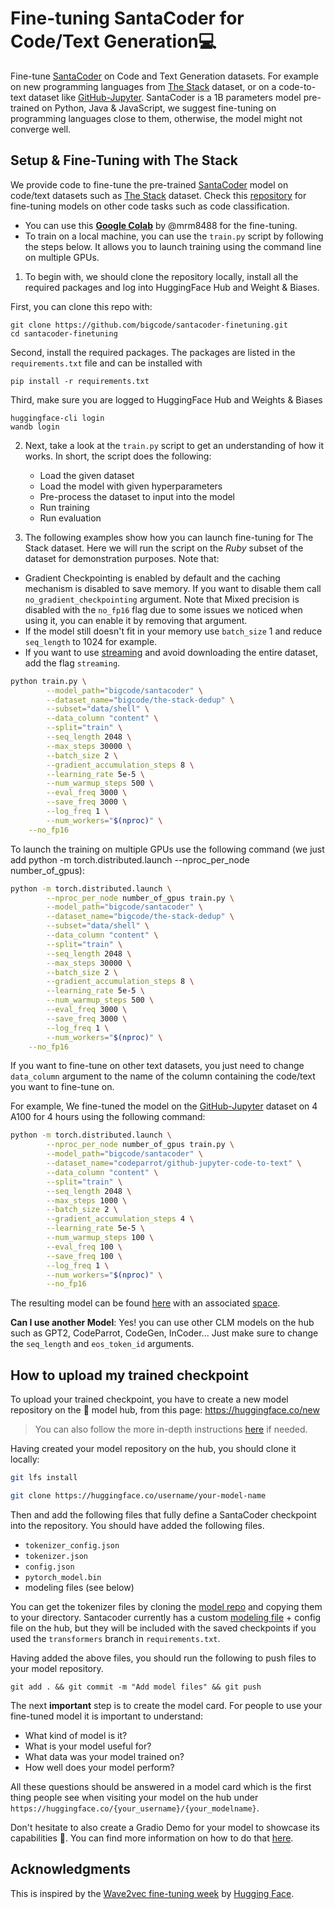 # Fine-tuning SantaCoder for Code/Text Generation💻
Fine-tune [SantaCoder](https://huggingface.co/bigcode/santacoder) on Code and Text Generation datasets. For example on new programming languages from [The Stack](https://huggingface.co/bigcode/the-stack) dataset, or on a code-to-text dataset like [GitHub-Jupyter](https://huggingface.co/datasets/codeparrot/github-jupyter-code-to-text). SantaCoder is a 1B parameters model pre-trained on Python, Java & JavaScript, we suggest fine-tuning on programming languages close to them, otherwise, the model might not converge well.


## Setup & Fine-Tuning with The Stack

We provide code to fine-tune the pre-trained [SantaCoder](https://huggingface.co/bigcode/santacoder) model on code/text datasets such as [The Stack](https://huggingface.co/bigcode/the-stack) dataset. Check this [repository](https://github.com/bigcode-project/bigcode-evaluation-harness/tree/main/finetuning) for fine-tuning models on other code tasks such as code classification. 


- You can use this [**Google Colab**](https://colab.research.google.com/drive/1UMjeXHwOldpLnWjdm1499o2IYy0RgeTw?usp=sharing) by @mrm8488 for the fine-tuning.
- To train on a local machine, you can use the `train.py` script by following the steps below. It allows you to launch training using the command line on multiple GPUs. 

1. To begin with, we should clone the repository locally, install all the required packages and log into HuggingFace Hub and Weight & Biases.

First, you can clone this repo with:

```
git clone https://github.com/bigcode/santacoder-finetuning.git
cd santacoder-finetuning
```

Second, install the required packages. The packages are listed in the `requirements.txt` file and can be installed with

```
pip install -r requirements.txt
```

Third, make sure you are logged to HuggingFace Hub and Weights & Biases

```
huggingface-cli login
wandb login
```

2. Next, take a look at the `train.py` script to get an understanding of how it works. In short, the script does the following:

	- Load the given dataset 
	- Load the model with given hyperparameters
	- Pre-process the dataset to input into the model
	- Run training
	- Run evaluation

3. The following examples show how you can launch fine-tuning for The Stack dataset. 
Here we will run the script on the *Ruby* subset of the dataset for demonstration purposes. Note that:
- Gradient Checkpointing is enabled by default and the caching mechanism is disabled to save memory. If you want to disable them call `no_gradient_checkpointing` argument. Note that Mixed precision is disabled with the `no_fp16` flag due to some issues we noticed when using it, you can enable it by removing that argument.
- If the model still doesn't fit in your memory use `batch_size` 1 and reduce `seq_length` to 1024 for example.
- If you want to use [streaming](https://huggingface.co/docs/datasets/stream) and avoid downloading the entire dataset, add the flag `streaming`.


```bash
python train.py \
        --model_path="bigcode/santacoder" \
        --dataset_name="bigcode/the-stack-dedup" \
        --subset="data/shell" \
        --data_column "content" \
        --split="train" \
        --seq_length 2048 \
        --max_steps 30000 \
        --batch_size 2 \
        --gradient_accumulation_steps 8 \
        --learning_rate 5e-5 \
        --num_warmup_steps 500 \
        --eval_freq 3000 \
        --save_freq 3000 \
        --log_freq 1 \
        --num_workers="$(nproc)" \
	--no_fp16
```

To launch the training on multiple GPUs use the following command (we just add python -m torch.distributed.launch \--nproc_per_node number_of_gpus):
```bash
python -m torch.distributed.launch \
        --nproc_per_node number_of_gpus train.py \
        --model_path="bigcode/santacoder" \
        --dataset_name="bigcode/the-stack-dedup" \
        --subset="data/shell" \
        --data_column "content" \
        --split="train" \
        --seq_length 2048 \
        --max_steps 30000 \
        --batch_size 2 \
        --gradient_accumulation_steps 8 \
        --learning_rate 5e-5 \
        --num_warmup_steps 500 \
        --eval_freq 3000 \
        --save_freq 3000 \
        --log_freq 1 \
        --num_workers="$(nproc)" \
	--no_fp16
```

If you want to fine-tune on other text datasets, you just need to change `data_column` argument to the name of the column containing the code/text you want to fine-tune on.
 
For example, We fine-tuned the model on the [GitHub-Jupyter](https://huggingface.co/datasets/codeparrot/github-jupyter-code-to-text) dataset on 4 A100 for 4 hours using the following command:

```bash
python -m torch.distributed.launch \
        --nproc_per_node number_of_gpus train.py \
        --model_path="bigcode/santacoder" \
        --dataset_name="codeparrot/github-jupyter-code-to-text" \
        --data_column "content" \
        --split="train" \
        --seq_length 2048 \
        --max_steps 1000 \
        --batch_size 2 \
        --gradient_accumulation_steps 4 \
        --learning_rate 5e-5 \
        --num_warmup_steps 100 \
        --eval_freq 100 \
        --save_freq 100 \
        --log_freq 1 \
        --num_workers="$(nproc)" \
        --no_fp16
```

The resulting model can be found [here](https://huggingface.co/loubnabnl/santacoder-code-to-text) with an associated [space](https://huggingface.co/spaces/loubnabnl/santa-explains-code).

**Can I use another Model**: Yes! you can use other CLM models on the hub such as GPT2, CodeParrot, CodeGen, InCoder... Just make sure to change the `seq_length` and `eos_token_id` arguments.

## How to upload my trained checkpoint

To upload your trained checkpoint, you have to create a new model repository on the 🤗 model hub, from this page: https://huggingface.co/new

> You can also follow the more in-depth instructions [here](https://huggingface.co/transformers/model_sharing.html) if needed.

Having created your model repository on the hub, you should clone it locally:

```bash
git lfs install

git clone https://huggingface.co/username/your-model-name
```

Then and add the following files that fully define a SantaCoder checkpoint into the repository. You should have added the following files.

- `tokenizer_config.json`
- `tokenizer.json`
- `config.json`
- `pytorch_model.bin`
- modeling files (see below)

You can get the tokenizer files by cloning the [model repo](https://huggingface.co/bigcode/santacoder/tree/main) and copying them to your directory. Santacoder currently has a custom [modeling file](https://huggingface.co/bigcode/santacoder/blob/main/modeling_gpt2_mq.py) + config file on the hub, but they will be included with the saved checkpoints if you used the `transformers` branch in `requirements.txt`.

Having added the above files, you should run the following to push files to your model repository.  
```
git add . && git commit -m "Add model files" && git push
```

The next **important** step is to create the model card. For people to use your fine-tuned 
model it is important to understand: 

- What kind of model is it?
- What is your model useful for?
- What data was your model trained on?
- How well does your model perform?

All these questions should be answered in a model card which is the first thing people see when 
visiting your model on the hub under `https://huggingface.co/{your_username}/{your_modelname}`.

Don't hesitate to also create a Gradio Demo for your model to showcase its capabilities 🚀. You can find more information on how to do that [here](https://huggingface.co/docs/hub/spaces-sdks-gradio).
## Acknowledgments

This is inspired by the [Wave2vec fine-tuning week](https://github.com/huggingface/transformers/edit/main/examples/research_projects/wav2vec2/) by [Hugging Face](https://huggingface.co/).
